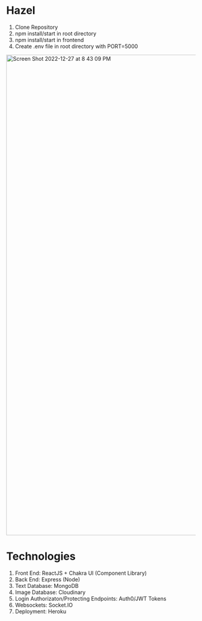 # Hazel
1. Clone Repository
2. npm install/start in root directory
3. npm install/start in frontend
4. Create .env file in root directory with PORT=5000
<img width="1279" alt="Screen Shot 2022-12-27 at 8 43 09 PM" src="https://user-images.githubusercontent.com/32660271/209758658-664a1717-4a2c-4ca3-bea1-d5cf128994fb.png">


# Technologies
1. Front End: ReactJS + Chakra UI (Component Library)
2. Back End: Express (Node)
3. Text Database: MongoDB
4. Image Database: Cloudinary
5. Login Authorizaton/Protecting Endpoints: Auth0/JWT Tokens
6. Websockets: Socket.IO
7. Deployment: Heroku
